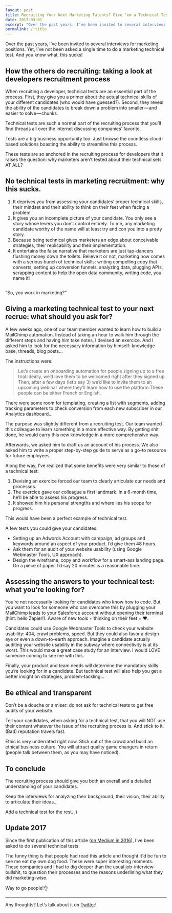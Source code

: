 ```yaml
---
layout: post
title: Recruiting Your Next Marketing Talents? Give ’em a Technical Test
date: 2017-03-01
excerpt: "Over the past years, I’ve been invited to several interviews for marketing positions. Yet, I’ve not been asked a single time to do a marketing technical test. And you know what, this sucks!"
permalink: /:title
---
```


Over the past years, I’ve been invited to several interviews for marketing positions. Yet, I’ve not been asked a single time to do a marketing technical test. And you know what, this sucks!

## How the others do recruiting: taking a look at developers recruitment process

When recruiting a developer, technical tests are an essential part of the process. First, they give you a primer about the actual technical skills of your different candidates (who would have guessed?). Second, they reveal the ability of the candidates to break down a problem into smaller — and easier to solve — chunks.

Technical tests are such a normal part of the recruiting process that you’ll find threads all over the internet discussing companies’ favorite.

Tests are a big business opportunity too. Just browse the countless cloud-based solutions boasting the ability to streamline this process.

These tests are so anchored in the recruiting process for developers that it raises the question: why marketers aren’t tested about their technical sets AT ALL?


## No technical tests in marketing recruitment: why this sucks.


1. It deprives you from assessing your candidates’ proper technical skills, their mindset and their ability to think on their feet when facing a problem.
2. It gives you an incomplete picture of your candidate. You only see a story whose levers you don’t control entirely. To me, any marketing candidate worthy of the name will at least try and con you into a pretty story.
3. Because being technical gives marketers an edge about conceivable strategies, their replicability and their implementation.
4. It entertains the false narrative that marketers are just tap-dancers flushing money down the toilets. Believe it or not, marketing now comes with a serious bunch of technical skills: writing compelling copy that converts, setting up conversion funnels, analyzing data, plugging APIs, scrapping content to help the open data community, writing code, you name it!

<img src="{{ site.baseurl }}/media/2017/recruiting-your-next-marketing-talent-technical-test.gif" alt="">

“So, you work in marketing?”

## Giving a marketing technical test to your next recrue: what should you ask for?

A few weeks ago, one of our team member wanted to learn how to build a MailChimp automation. Instead of taking an hour to walk him through the different steps and having him take notes, I devised an exercice. And I asked him to look for the necessary information by himself: knowledge base, threads, blog posts…

The instructions were:

<blockquote>
  Let’s create an onboarding automation for people signing up to a free trial.Ideally, we’d love them to be welcomed right after they signed up. Then, after a few days (let’s say 3) we’d like to invite them to an upcoming webinar where they’ll learn how to use the platform.These people can be either French or English.
</blockquote>

There were some room for templating, creating a list with segments, adding tracking parameters to check conversion from each new subscriber in our Analytics dashboard…

The purpose was slightly different from a recruiting test. Our team wanted this colleague to learn something in a more effective way. By getting shit done, he would carry this new knowledge in a more comprehensive way.

Afterwards, we asked him to draft us an account of his process. We also asked him to write a proper step-by-step guide to serve as a go-to resource for future employees.

Along the way, I’ve realized that some benefits were very similar to those of a technical test:


1. Devising an exercice forced our team to clearly articulate our needs and processes.
2. The exercice gave our colleague a first landmark. In a 6-month time, he’ll be able to assess his progress.
3. It showed him his personal strengths and where lies his scope for progress.

This would have been a perfect example of technical test.

A few tests you could give your candidates:

- Setting up an Adwords Account with campaign, ad groups and keywords around an aspect of your product. I’d give them 48 hours.
- Ask them for an audit of your website usability (using Google Webmaster Tools, UX approach).
- Design the wireframe, copy and workflow for a smart-ass landing page. On a piece of paper. I’d say 20 minutes is a reasonable time.

## Assessing the answers to your technical test: what you’re looking for?

You’re not necessarily looking for candidates who know how to code. But you want to look for someone who can overcome this by plugging your MailChimp leads to your Salesforce account without opening their terminal (hint: hello Zapier!). Aware of new tools + thinking on their feet = ❤.

Candidates could use Google Webmaster Tools to check your website usability: 404, crawl problems, speed. But they could also favor a design eye or even a down-to-earth approach. Imagine a candidate actually auditing your website usability in the subway where connectivity is at its worst. This would make a great case study for an interview. I would LOVE someone coming to see me with this.

Finally, your product and team needs will determine the mandatory skills you’re looking for in a candidate. But technical test will also help you get a better insight on strategies, problem-tackling…

## Be ethical and transparent

Don’t be a douche or a miser: do not ask for technical tests to get free audits of your website.

Tell your candidates, when asking for a technical test, that you will NOT use their content whatever the issue of the recruiting process is. And stick to it. (Bad) reputation travels fast.

Ethic is very underrated right now. Stick out of the crowd and build an ethical business culture. You will attract quality game changers in return (people talk between them, as you may have noticed).

## To conclude

The recruiting process should give you both an overall and a detailed understanding of your candidates.

Keep the interviews for analyzing their background, their vision, their ability to articulate their ideas…

Add a technical test for the rest. ;)

## Update 2017

Since the first publication of this article ([on Medium in 2016](https://medium.com/@mercier_remi/recruiting-your-next-marketing-talent-give-em-a-technical-test-3ce80a48d1c)), I’ve been asked to do several technical tests.

The funny thing is that people had read this article and thought it'd be fun to see me eat my own dog food. These were super interesting moments. These companies and I had to dig deeper than the usual job-interview-bullshit, to question their processes and the reasons underlining what they did marketing-wise.

Way to go people!👌

----------

Any thoughts? Let’s talk about it on [Twitter](https://twitter.com/mercier_remi)!
